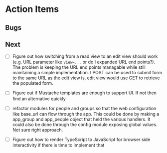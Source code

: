 
# Action Items

## Bugs

## Next

- [ ] Figure out how switching from a read view to an edit view should work (e.g. URL parameter like `view=...` or do I expanded URL end points?). The problem is keeping the URL end points managable while still maintaining a simple implementation. I POST can be used to submit form to the same URL as the edit view is, edit view would use GET to retrieve the populated form. 
- [ ] Figure out if Mustache templates are enough to support UI. If not then find an alternative quickly
- [ ] refactor modules for people and groups so that the web configuration like base\_url can flow through the app. This could be done by making a app\_group and app\_people object that held the various handlers. It could also be done through the config module exposing global values. Not sure right approach.
- [ ] Figure out how to render TypeScript to JavaScript for browser side interactivity if there is time to implement that

